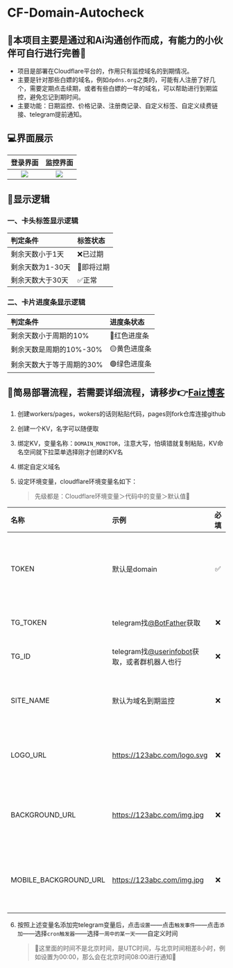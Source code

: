 # CF-Domain-Autocheck

## 🚨本项目主要是通过和Ai沟通创作而成，有能力的小伙伴可自行进行完善🚨

* 项目是部署在Cloudflare平台的，作用只有监控域名的到期情况。
* 主要是针对那些白嫖的域名，例如`dpdns.org`之类的，可能有人注册了好几个，需要定期点击续期，或者有些白嫖的一年的域名，可以帮助进行到期监控，避免忘记到期时间。
* 主要功能：日期监控、价格记录、注册商记录、自定义标签、自定义续费链接、telegram提前通知。

## 💻界面展示
|                                 登录界面                                  |                                 监控界面                                  |
|:-------------------------------------------------------------------------:|:-------------------------------------------------------------------------:|
| ![](https://imgr2.952536.xyz/Hexo/Article/PixPin_2025-07-26_23-05-27.png) | ![](https://imgr2.952536.xyz/Hexo/Article/PixPin_2025-07-26_23-03-45.png) |

## 📌显示逻辑
### 一、卡头标签显示逻辑
| 判定条件         | 标签状态   |
|:-----------------|:-----------|
| 剩余天数小于1天  | ❌已过期    |
| 剩余天数为1-30天 | 📢即将过期 |
| 剩余天数大于30天 | ✅正常      |

### 二、卡片进度条显示逻辑
| 判定条件                  | 进度条状态 |
|:--------------------------|:-----------|
| 剩余天数小于周期的10%     | 🔴红色进度条   |
| 剩余天数是周期的10%-30%   | 🟡黄色进度条 |
| 剩余天数大于等于周期的30% | 🟢绿色进度条     |

## 🚀简易部署流程，若需要详细流程，请移步👉[Faiz博客](https://blog.faiz.hidns.co/2025/07/26/Domain-AutoCheck%E5%9F%9F%E5%90%8D%E5%88%B0%E6%9C%9F%E7%9B%91%E6%8E%A7/)
1. 创建workers/pages，wokers的话则粘贴代码，pages则fork仓库连接github
2. 创建一个KV，名字可以随便取
3. 绑定KV，变量名称：`DOMAIN_MONITOR`，注意大写，怕填错就复制粘贴，KV命名空间就下拉菜单选择刚才创建的KV名
4. 绑定自定义域名
5. 设定环境变量，cloudflare环境变量名如下：

    > 先级都是：Cloudflare环境变量＞代码中的变量＞默认值🚨

| 名称                  | 示例                                                                     | 必填 | 备注                                     |
|:----------------------|:-------------------------------------------------------------------------|:----:|:-----------------------------------------|
| TOKEN                 | 默认是domain                                                             |  ✅️   | 登录密码，最好自定义，不填则默认是domain |
| TG_TOKEN              | telegram找[@BotFather](https://t.me/BotFather)获取                       |  ❌️   | 可在界面后端配置                         |
| TG_ID                 | telegram找[@userinfobot](https://t.me/userinfobot)获取，或者群机器人也行 |  ❌️   | 可在界面后端配置                         |
| SITE_NAME             | 默认为域名到期监控                                                       |  ❌️   | 不填，默认就是域名到期监控               |
| LOGO_URL              | https://123abc.com/logo.svg                                              |  ❌️   | 网站logo，有需要可自行设置               |
| BACKGROUND_URL        | https://123abc.com/img.jpg                                               |  ❌️   | 桌面端背景图，有需要的可以自己设置       |
| MOBILE_BACKGROUND_URL | https://123abc.com/img.jpg                                               |  ❌️   | 手机端背景图，有需要的可以自己设置       |

6. 按照上述变量名添加完telegram变量后，点击`设置`——点击`触发事件`——点击`添加`——选择`cron触发器`——选择`一周中的某一天`——自定义时间
    > 🚨这里面的时间不是北京时间，是UTC时间，与北京时间相差8小时，例如设置为00:00，那么会在北京时间08:00进行通知🚨
